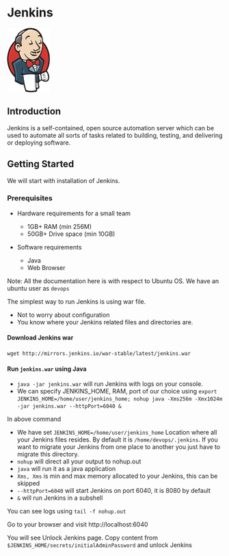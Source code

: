 # Jenkins
<img src="./images/jenkins.png" alt="Jenkins"
	title="A cute kitten" width="100" height="150" />

## Introduction
Jenkins is a self-contained, open source automation server which can be used to automate all sorts of tasks related to building, testing, and delivering or deploying software.

## Getting Started
We will start with installation of Jenkins.

### Prerequisites
- Hardware requirements for a small team
  - 1GB+ RAM (min 256M)
  - 50GB+ Drive space (min 10GB)

- Software requirements
  - Java
  - Web Browser

Note: All the documentation here is with respect to Ubuntu OS. We have an ubuntu user as `devops`

The simplest way to run Jenkins is using war file.
  - Not to worry about configuration
  - You know where your Jenkins related files and directories are.

#### Download Jenkins war

`wget http://mirrors.jenkins.io/war-stable/latest/jenkins.war`

#### Run `jenkins.war` using Java
- `java -jar jenkins.war` will run Jenkins with logs on your console.
- We can specify JENKINS_HOME, RAM, port of our choice using `export JENKINS_HOME=/home/user/jenkins_home; nohup java -Xms256m -Xmx1024m -jar jenkins.war --httpPort=6040 &`

In above command

- We have set `JENKINS_HOME=/home/user/jenkins_home`
Location where all your Jenkins files resides. By default it is `/home/devops/.jenkins`. If you want to migrate your Jenkins from one place to another you just have to migrate this directory.
- `nohup` will direct all your output to nohup.out
- `java` will run it as a java application
- `Xms, Xms` is min and max memory allocated to your Jenkins, this can be skipped
- `--httpPort=6040` will start Jenkins on port 6040, it is 8080 by default
- `&` will run Jenkins in a subshell

You can see logs using `tail -f nohup.out`

Go to your browser and visit http://localhost:6040

You will see Unlock Jenkins page.
Copy content from `$JENKINS_HOME/secrets/initialAdminPassword` and unlock Jenkins
